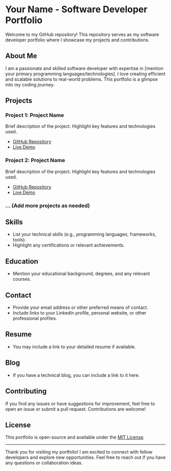 # Your Name - Software Developer Portfolio

Welcome to my GitHub repository! This repository serves as my software developer portfolio where I showcase my projects and contributions.

## About Me

I am a passionate and skilled software developer with expertise in [mention your primary programming languages/technologies]. I love creating efficient and scalable solutions to real-world problems. This portfolio is a glimpse into my coding journey.

## Projects

### Project 1: Project Name

Brief description of the project. Highlight key features and technologies used.

- [GitHub Repository](link-to-repository)
- [Live Demo](link-to-live-demo)

### Project 2: Project Name

Brief description of the project. Highlight key features and technologies used.

- [GitHub Repository](link-to-repository)
- [Live Demo](link-to-live-demo)

### ... (Add more projects as needed)

## Skills

- List your technical skills (e.g., programming languages, frameworks, tools).
- Highlight any certifications or relevant achievements.

## Education

- Mention your educational background, degrees, and any relevant courses.

## Contact

- Provide your email address or other preferred means of contact.
- Include links to your LinkedIn profile, personal website, or other professional profiles.

## Resume

- You may include a link to your detailed resume if available.

## Blog

- If you have a technical blog, you can include a link to it here.

## Contributing

If you find any issues or have suggestions for improvement, feel free to open an issue or submit a pull request. Contributions are welcome!

## License

This portfolio is open-source and available under the [MIT License](LICENSE).

---

Thank you for visiting my portfolio! I am excited to connect with fellow developers and explore new opportunities. Feel free to reach out if you have any questions or collaboration ideas.
